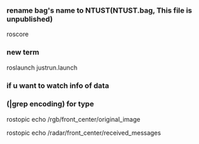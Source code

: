 ### rename bag's name to NTUST(NTUST.bag, This file is unpublished)
roscore
### new term
roslaunch justrun.launch

### if u want to watch info of data
### (|grep encoding) for type 

rostopic echo /rgb/front_center/original_image

rostopic echo /radar/front_center/received_messages
